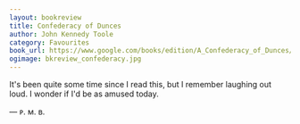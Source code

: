 ```yaml
---
layout: bookreview
title: Confederacy of Dunces
author: John Kennedy Toole
category: Favourites
book_url: https://www.google.com/books/edition/A_Confederacy_of_Dunces/WM6OztAsYWQC?hl=en&gbpv=0
ogimage: bkreview_confederacy.jpg
---
```

It's been quite some time since I read this, but I remember laughing out loud. I wonder if I'd be as amused today.

— ᴘ. ᴍ. ʙ.